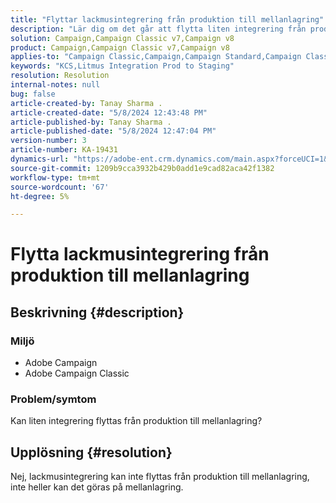 ```yaml
---
title: "Flyttar lackmusintegrering från produktion till mellanlagring"
description: "Lär dig om det går att flytta liten integrering från produktion till mellanlagring."
solution: Campaign,Campaign Classic v7,Campaign v8
product: Campaign,Campaign Classic v7,Campaign v8
applies-to: "Campaign Classic,Campaign,Campaign Standard,Campaign Classic v7,Campaign v8"
keywords: "KCS,Litmus Integration Prod to Staging"
resolution: Resolution
internal-notes: null
bug: false
article-created-by: Tanay Sharma .
article-created-date: "5/8/2024 12:43:48 PM"
article-published-by: Tanay Sharma .
article-published-date: "5/8/2024 12:47:04 PM"
version-number: 3
article-number: KA-19431
dynamics-url: "https://adobe-ent.crm.dynamics.com/main.aspx?forceUCI=1&pagetype=entityrecord&etn=knowledgearticle&id=242a3698-380d-ef11-9f8a-6045bd026dc7"
source-git-commit: 1209b9cca3932b429b0add1e9cad82aca42f1382
workflow-type: tm+mt
source-wordcount: '67'
ht-degree: 5%

---
```


# Flytta lackmusintegrering från produktion till mellanlagring

## Beskrivning {#description}


### Miljö

- Adobe Campaign
- Adobe Campaign Classic


### Problem/symtom

Kan liten integrering flyttas från produktion till mellanlagring?


## Upplösning {#resolution}


Nej, lackmusintegrering kan inte flyttas från produktion till mellanlagring, inte heller kan det göras på mellanlagring.
